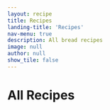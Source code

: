 ```yaml
---
layout: recipe
title: Recipes
landing-title: 'Recipes'
nav-menu: true
description: All bread recipes
image: null
author: null
show_tile: false
---
```


<h1>All Recipes</h1>
